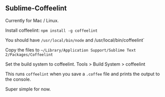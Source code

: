 Sublime-Coffeelint
----------------

Currently for Mac / Linux.

Install coffeelint: `npm install -g coffeelint`

You should have `/usr/local/bin/node` and /usr/local/bin/coffeelint`

Copy the files to `~/Library/Application Support/Sublime Text 2/Packages/Coffeelint`

Set the build system to coffeelint. Tools > Build System > coffeelint

This runs `coffeelint` when you save a `.coffee` file and prints the output to the console.

Super simple for now.

